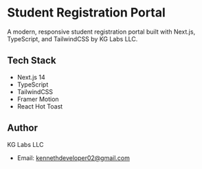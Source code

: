 # Student Registration Portal

A modern, responsive student registration portal built with Next.js, TypeScript, and TailwindCSS by KG Labs LLC.

## Tech Stack
- Next.js 14
- TypeScript
- TailwindCSS
- Framer Motion
- React Hot Toast

## Author
KG Labs LLC
- Email: kennethdeveloper02@gmail.com
